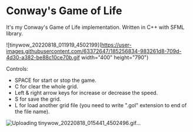 # Conway's Game of Life
It's my Conway's Game of Life implementation.
Written in C++ with SFML library.

![tinywow_20220818_011919_4502199](https://user-images.githubusercontent.com/63372647/185256834-983261d8-709d-4d30-a382-be88c10ce70b.gif width="400" height="790")

Controls:
   - SPACE for start or stop the game.
   - C for clear the whole grid.
   - Left & right arrow keys for increase or decrease the speed.
   - S for save the grid.
   - L for load another grid file (you need to write ".gol" extension to end of the file name).
   
![Uploading tinywow_20220818_015441_4502496.gif…]()
